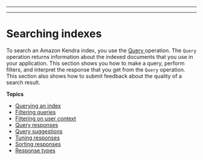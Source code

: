 --------

--------

# Searching indexes<a name="searching"></a>

To search an Amazon Kendra index, you use the [ Query ](API_Query.md) operation\. The `Query` operation returns information about the indexed documents that you use in your application\. This section shows you how to make a query, perform filters, and interpret the response that you get from the `Query` operation\. This section also shows how to submit feedback about the quality of a search result\.

**Topics**
+ [Querying an index](searching-example.md)
+ [Filtering queries](filtering.md)
+ [Filtering on user context](user-context-filter.md)
+ [Query responses](query-response.md)
+ [Query suggestions](query-suggestions-overview.md)
+ [Tuning responses](tuning-responses.md)
+ [Sorting responses](sorting.md)
+ [Response types](response-types.md)